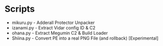 # Scripts

* mikuru.py - Adderall Protector Unpacker
* izanami.py - Extract Vidar config ID & C2
* ohana.py - Extract Megumin C2 & Build Loader
* Shiina.py - Convert PE into a real PNG File (and rollback) [Experimental]
